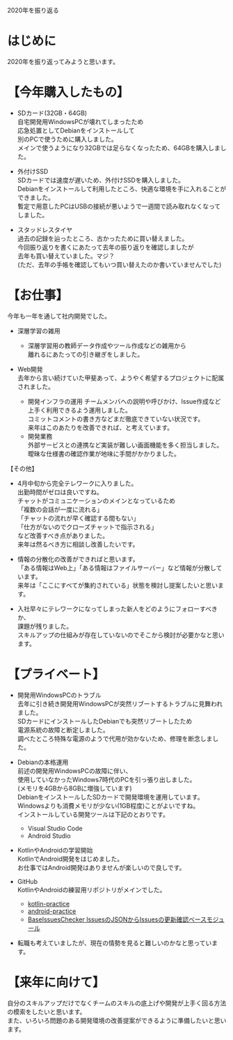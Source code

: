 2020年を振り返る

# はじめに
2020年を振り返ってみようと思います。  

# 【今年購入したもの】
* SDカード(32GB・64GB)  
  自宅開発用WindowsPCが壊れてしまったため  
  応急処置としてDebianをインストールして  
  別のPCで使うために購入しました。  
  メインで使うようになり32GBでは足らなくなったため、64GBを購入しました。  

* 外付けSSD  
  SDカードでは速度が遅いため、外付けSSDを購入しました。  
  Debianをインストールして利用したところ、快適な環境を手に入れることができました。  
  暫定で用意したPCはUSBの接続が悪いようで一週間で読み取れなくなってしました。

* スタッドレスタイヤ  
  過去の記録を辿ったところ、古かったために買い替えました。  
  今回振り返りを書くにあたって去年の振り返りを確認しましたが  
  去年も買い替えていました。マジ？  
  (ただ、去年の手帳を確認してもいつ買い替えたのか書いていませんでした)

# 【お仕事】
今年も一年を通して社内開発でした。  
* 深層学習の雑用
  * 深層学習用の教師データ作成やツール作成などの雑用から  
    離れるにあたっての引き継ぎをしました。  

* Web開発  
  去年から言い続けていた甲斐あって、ようやく希望するプロジェクトに配属されました。  
  * 開発インフラの運用
    チームメンバへの説明や呼びかけ、Issue作成など上手く利用できるよう運用しました。  
    コミットコメントの書き方などまだ徹底できていない状況です。  
    来年はこのあたりを改善できれば、と考えています。
  * 開発業務  
    外部サービスとの連携など実装が難しい画面機能を多く担当しました。  
    曖昧な仕様書の確認作業が地味に手間がかかりました。

【その他】
* 4月中旬から完全テレワークに入りました。  
  出勤時間がゼロは良いですね。  
  チャットがコミュニケーションのメインとなっているため  
  「複数の会話が一度に流れる」    
  「チャットの流れが早く確認する間もない」  
  「仕方がないのでクローズチャットで指示される」  
  など改善すべき点がありました。  
  来年は然るべき方に相談し改善したいです。

* 情報の分散化の改善ができればと思います。  
  「ある情報はWeb上」「ある情報はファイルサーバー」など情報が分散しています。  
  来年は「ここにすべてが集約されている」状態を検討し提案したいと思います。

* 入社早々にテレワークになってしまった新人をどのようにフォローすべきか、  
  課題が残りました。  
  スキルアップの仕組みが存在していないのでそこから検討が必要かなと思います。  

# 【プライベート】
* 開発用WindowsPCのトラブル  
  去年に引き続き開発用WindowsPCが突然リブートするトラブルに見舞われました。  
  SDカードにインストールしたDebianでも突然リブートしたため  
  電源系統の故障と断定しました。  
  調べたところ特殊な電源のようで代用が効かないため、修理を断念しました。  

* Debianの本格運用  
  前述の開発用WindowsPCの故障に伴い、  
  使用していなかったWindows7時代のPCを引っ張り出しました。  
  (メモリを4GBから8GBに増強しています)  
  DebianをインストールしたSDカードで開発環境を運用しています。  
  Windowsよりも消費メモリが少ない(1GB程度)ことがよいですね。  
  インストールしている開発ツールは下記のとおりです。
  * Visual Studio Code
  * Android Studio

* KotlinやAndroidの学習開始  
  KotlinでAndroid開発をはじめました。  
  お仕事ではAndroid開発はありませんが楽しいので良しです。　

* GitHub  
  KotlinやAndroidの練習用リポジトリがメインでした。  
  * [kotlin-practice](https://github.com/kazenetu/kotlin-practice)
  * [android-practice](https://github.com/kazenetu/android-practice)
  * [BaseIssuesChecker IssuesのJSONからIssuesの更新確認ベースモジュール](https://github.com/kazenetu/BaseIssuesChecker)

* 転職も考えていましたが、現在の情勢を見ると難しいのかなと思っています。

# 【来年に向けて】
自分のスキルアップだけでなくチームのスキルの底上げや開発が上手く回る方法の模索をしたいと思います。  
また、いろいろ問題のある開発環境の改善提案ができるように準備したいと思います。